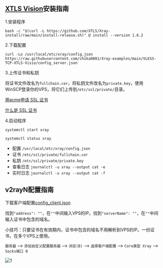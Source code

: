 ## [XTLS Vision](https://github.com/XTLS/Xray-core/discussions/1295)安装指南

1.安装程序

```
bash -c "$(curl -L https://github.com/XTLS/Xray-install/raw/main/install-release.sh)" @ install --version 1.6.2
```

2.下载配置

```
curl -Lo /usr/local/etc/xray/config.json https://raw.githubusercontent.com/chika0801/Xray-examples/main/VLESS-TCP-XTLS-Visio/config_server.json
```

3.上传证书和私钥

将证书文件改名为`fullchain.cer`，将私钥文件改名为`private.key`，使用WinSCP登录你的VPS，将它们上传到`/etc/ssl/private/`目录。

[用acme申请 SSL 证书](https://github.com/chika0801/Xray-install#1%E7%94%A8acme%E7%94%B3%E8%AF%B7-ssl-%E8%AF%81%E4%B9%A6)

[什么是 SSL 证书](https://www.kaspersky.com.cn/resource-center/definitions/what-is-a-ssl-certificate)

4.启动程序

```
systemctl start xray
```

```
systemctl status xray
```

- 配置 `/usr/local/etc/xray/config.json`
- 证书 `/etc/ssl/private/fullchain.cer`
- 私钥 `/etc/ssl/private/private.key`
- 查看日志 `journalctl -u xray --output cat -e`
- 实时日志 `journalctl -u xray --output cat -f`

## v2rayN配置指南

下载客户端配置[config_client.json](https://raw.githubusercontent.com/chika0801/Xray-examples/main/VLESS-TCP-XTLS-Visio/config_client.json)

找到`"address": ""`，在`""`中间输入VPS的IP。找到`"serverName": ""`，在`""`中间输入证书中包含的域名。

小技巧：只要证书在有效期内，证书中包含的域名不用解析到VPS的IP。一份证书，在多个VPS上使用。

`服务器` ——> `添加自定义配置服务器` ——> `浏览(B)` ——> `选择客户端配置` ——> `Core类型 Xray` ——> `Socks端口 0`

![1](https://user-images.githubusercontent.com/88967758/198938639-3c97cc57-d149-468d-bd6d-b7e255f20d70.jpg)
